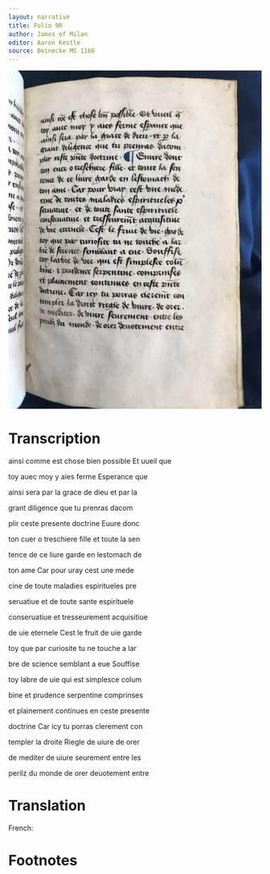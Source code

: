 ```yaml
---
layout: narrative
title: Folio 9R
author: James of Milan
editor: Aaron Kestle
source: Beinecke MS 1166
---
```


![Beinecke MS 1166 Folio 9R](https://raw.githubusercontent.com/oldfrenchtexts/L-aiguillon-d-amour-divine/master/assets/9R.jpg)

# Transcription

ainsi comme est chose bien possible Et uueil que

toy auec moy y aies ferme Esperance que

ainsi sera par la grace de dieu et par la

grant diligence que tu prenras dacom

plir ceste presente doctrine Euure donc

ton cuer o treschiere fille et toute la sen

tence de ce liure garde en lestomach de

ton ame Car pour uray cest une mede

cine de toute maladies espiritueles pre

seruatiue et de toute sante espirituele

conseruatiue et tresseurement acquisitiue

de uie eternele Cest le fruit de uie garde

toy que par curiosite tu ne touche a lar

bre de science semblant a eue Souffise

toy labre de uie qui est simplesce colum

bine et prudence serpentine comprinses

et plainement continues en ceste presente

doctrine Car icy tu porras clerement con

templer la droite Riegle de uiure de orer

de mediter de uiure seurement entre les

perilz du monde de orer deuotement entre

# Translation

French: 

# Footnotes


